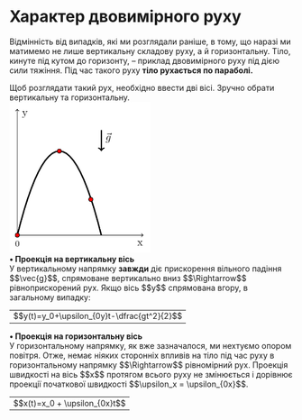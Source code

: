 # Характер двовимiрного руху

Вiдмiннiсть вiд випадків, які ми розглядали раніше, в тому, що наразi ми матимемо не лише вертикальну складову руху, а й горизонтальну. Тiло, кинуте пiд кутом до горизонту, – приклад двовимiрного руху пiд дiєю сили тяжiння. Під час такого руху <b>тiло
рухається по параболi.</b>
<br>
<div class="space">Щоб розглядати такий рух, необхідно ввести дві вісі. Зручно обрати вертикальну та горизонтальну.</div>

<img class="image" width="250" src="/images/chapter_3/1.png" />

<div class="space"><b>• Проекцiя на вертикальну вiсь</b>
<br>
У вертикальному напрямку <b>завжди</b> дiє прискорення вiльного падiння $$\vec{g}$$, спрямоване вертикально вниз $$\Rightarrow$$ <span class="p1">рiвноприскорений рух.</span> Якщо вiсь $$y$$ спрямована вгору, в загальному випадку:</div>
<div class="space"><div class="centered-table-wrapper">
<table class="centered-table">
<tr class="eq">
<td class="eq">
<p1>$$y(t)=y_0+\upsilon_{0y}t-\dfrac{gt^2}{2}$$</p1>
</td>
</tr>
</table></div></div>
<p></p>

<div class="space"><b>• Проекцiя на горизонтальну вiсь</b>
<br>
У горизонтальному напрямку, як вже зазначалося, ми нехтуємо опором повiтря. Отже, немає ніяких стороннiх впливiв на тiло пiд час руху в горизонтальному напрямку $$\Rightarrow$$ <span class="p1">рiвномiрний рух.</span> Проекцiя швидкостi на вiсь $$x$$ протягом всього руху не змiнюється i дорiвнює проекцiї початкової швидкостi $$\upsilon_x = \upsilon_{0x}$$.</div>
<div class="centered-table-wrapper">
<table class="centered-table">
<tr class="eq">
<td class="eq">
<p1>$$x(t)=x_0 + \upsilon_{0x}t$$</p1>
</td>
</tr>
</table></div>